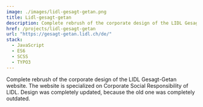 ```yaml
---
image: ./images/lidl-gesagt-getan.png
title: Lidl-gesagt-getan
description: Complete rebrush of the corporate design of the LIDL Gesagt-Getan website.
href: /projects/lidl-gesagt-getan
url: "https://gesagt-getan.lidl.ch/de/"
stack:
  - JavaScript
  - ES6
  - SCSS
  - TYPO3
---
```


Complete rebrush of the corporate design of the LIDL Gesagt-Getan website. The website is specialized on Corporate Social Responsibility of LIDL. Design was completely updated, because the old one was completely outdated.